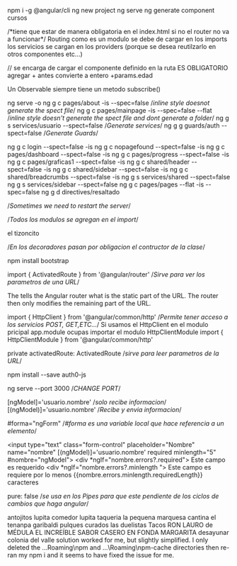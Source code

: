 npm i -g @angular/cli
ng new project
ng serve
ng generate component cursos

<base href="/"> /*tiene que estar de manera obligatoria en el index.html si no el router no va a funcionar*/
Routing como es un modulo se debe de cargar en los imports
los servicios se cargan en los providers (porque se desea reutilzarlo en otros componentes etc...)


<router-outlet></router-outlet> // se encarga de cargar el componente definido en la ruta ES OBLIGATORIO  
agregar + antes convierte a entero +params.edad

Un Observable siempre tiene un metodo subscribe()

ng serve -o
ng g c pages/about -is --spec=false /*inline style doesnot generate the spect file*/
ng g c pages/mainpage -is --spec=false --flat /*inline style doesn't generate the spect file and dont generate a folder*/
ng g s services/usuario --spect=false /*Generate services*/
ng g g guards/auth --spect=false /*Generate Guards*/


ng g c login --spect=false -is
ng g c nopagefound --spect=false -is
ng g c pages/dashboard --spect=false -is
ng g c pages/progress --spect=false -is
ng g c pages/graficas1 --spect=false -is
ng g c shared/header --spect=false -is
ng g c shared/sidebar --spect=false -is
ng g c shared/breadcrumbs --spect=false -is
ng g s services/shared --spect=false
ng g s services/sidebar --spect=false
ng g c pages/pages --flat -is --spec=false
ng g d directives/resaltado

/*Sometimes we need to restart the server*/

/*Todos los modulos se agregan en el import*/

el tizoncito

/*En los decoradores pasan por obligacion el contructor de la clase*/

npm install bootstrap

import { ActivatedRoute } from '@angular/router' /*Sirve para ver los parametros de una URL*/

The <base href="/"> tells the Angular router what is the static part of the URL. The router then only modifies the remaining part of the URL.

import { HttpClient } from '@angular/common/http' /*Permite tener acceso a los servicios POST, GET,ETC...*/
Si usamos el HttpClient en el modulo pricipal app.module ocupas importar el modulo HttpClientModule
import { HttpClientModule } from '@angular/common/http'

private activatedRoute: ActivatedRoute /*sirve para leer parametros de la URL*/


npm install --save auth0-js
<script type="text/javascript" src="node_modules/auth0-js/build/auth0.js"></script>
<script src="https://cdn.auth0.com/js/auth0/9.5.1/auth0.min.js"></script>

ng serve --port 3000 /*CHANGE PORT*/

[ngModel]='usuario.nombre' /*solo recibe informacion*/
[(ngModel)]='usuario.nombre'  /*Recibe y envia informacion*/

#forma="ngForm" /*#forma es una variable local que hace referencia a un elemento*/

  <input type="text" class="form-control" placeholder="Nombre" name="nombre" [(ngModel)]='usuario.nombre' required minlength="5" #nombre="ngModel">
        <div *ngIf="nombre.errors?.required">
          Este campo es requerido
        </div>
        <div *ngIf="nombre.errors?.minlength ">
          Este campo es requiere por lo menos {{nombre.errors.minlength.requiredLength}} caracteres
        </div>


  pure: false /*se usa en los Pipes para que este pendiente de los ciclos de cambios que haga angular*/

antojitos lupita
comedor lupita
taqueria la pequena marquesa
cantina el tenanpa garibaldi
pulques curados las duelistas
Tacos RON LAURO de MÉDULA
EL INCREÍBLE SABOR CASERO EN FONDA MARGARITA desayunar colonia del valle
solution worked for me, but slightly simplified. I only deleted the ...Roaming\npm and ...\Roaming\npm-cache directories then re-ran my npm i and it seems to have fixed the issue for me.
